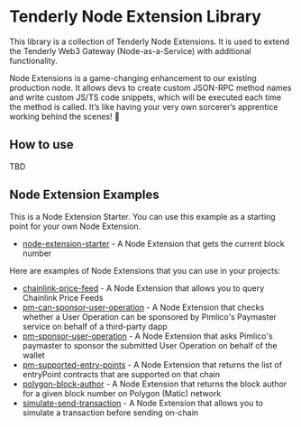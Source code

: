 # Tenderly Node Extension Library

This library is a collection of Tenderly Node Extensions. It is used to extend the Tenderly Web3 Gateway (Node-as-a-Service) with additional functionality.

Node Extensions is a game-changing enhancement to our existing production node. It allows devs to create custom JSON-RPC method names and write custom JS/TS code snippets, which will be executed each time the method is called. It’s like having your very own sorcerer’s apprentice working behind the scenes! 🧙‍

## How to use

TBD

## Node Extension Examples

This is a Node Extension Starter. You can use this example as a starting point for your own Node Extension.

- [node-extension-starter](./node-extension-starter) - A Node Extension that gets the current block number

Here are examples of Node Extensions that you can use in your projects:

- [chainlink-price-feed](./chainlink-price-feed) - A Node Extension that allows you to query Chainlink Price Feeds
- [pm-can-sponsor-user-operation](./pm-can-sponsor-user-operation) - A Node Extension that checks whether a User Operation can be sponsored by Pimlico's Paymaster service on behalf of a third-party dapp
- [pm-sponsor-user-operation](./pm-sponsor-user-operation) - A Node Extension that asks Pimlico's paymaster to sponsor the submitted User Operation on behalf of the wallet
- [pm-supported-entry-points](./pm-supported-entry-points) - A Node Extension that returns the list of entryPoint contracts that are supported on that chain
- [polygon-block-author](./polygon-block-author) - A Node Extension that returns the block author for a given block number on Polygon (Matic) network
- [simulate-send-transaction](./simulate-send-transaction) - A Node Extension that allows you to simulate a transaction before sending on-chain
